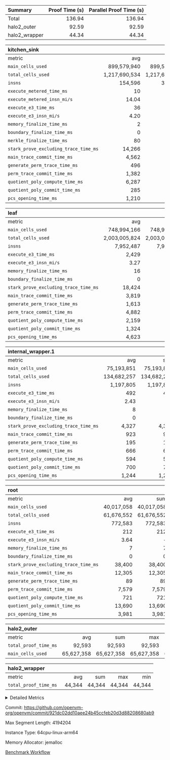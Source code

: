 | Summary | Proof Time (s) | Parallel Proof Time (s) |
|:---|---:|---:|
| Total |  136.94 |  136.94 |
| halo2_outer |  92.59 |  92.59 |
| halo2_wrapper |  44.34 |  44.34 |


| kitchen_sink |||||
|:---|---:|---:|---:|---:|
|metric|avg|sum|max|min|
| `main_cells_used     ` |  899,579,940 |  899,579,940 |  899,579,940 |  899,579,940 |
| `total_cells_used    ` |  1,217,690,534 |  1,217,690,534 |  1,217,690,534 |  1,217,690,534 |
| `insns               ` |  154,596 |  309,192 |  154,596 |  154,596 |
| `execute_metered_time_ms` |  10 | -          | -          | -          |
| `execute_metered_insn_mi/s` |  14.04 | -          |  14.04 |  14.04 |
| `execute_e3_time_ms  ` |  36 |  36 |  36 |  36 |
| `execute_e3_insn_mi/s` |  4.20 | -          |  4.20 |  4.20 |
| `memory_finalize_time_ms` |  2 |  2 |  2 |  2 |
| `boundary_finalize_time_ms` |  0 |  0 |  0 |  0 |
| `merkle_finalize_time_ms` |  80 |  80 |  80 |  80 |
| `stark_prove_excluding_trace_time_ms` |  14,266 |  14,266 |  14,266 |  14,266 |
| `main_trace_commit_time_ms` |  4,562 |  4,562 |  4,562 |  4,562 |
| `generate_perm_trace_time_ms` |  496 |  496 |  496 |  496 |
| `perm_trace_commit_time_ms` |  1,382 |  1,382 |  1,382 |  1,382 |
| `quotient_poly_compute_time_ms` |  6,287 |  6,287 |  6,287 |  6,287 |
| `quotient_poly_commit_time_ms` |  285 |  285 |  285 |  285 |
| `pcs_opening_time_ms ` |  1,210 |  1,210 |  1,210 |  1,210 |

| leaf |||||
|:---|---:|---:|---:|---:|
|metric|avg|sum|max|min|
| `main_cells_used     ` |  748,994,166 |  748,994,166 |  748,994,166 |  748,994,166 |
| `total_cells_used    ` |  2,003,005,824 |  2,003,005,824 |  2,003,005,824 |  2,003,005,824 |
| `insns               ` |  7,952,487 |  7,952,487 |  7,952,487 |  7,952,487 |
| `execute_e3_time_ms  ` |  2,429 |  2,429 |  2,429 |  2,429 |
| `execute_e3_insn_mi/s` |  3.27 | -          |  3.27 |  3.27 |
| `memory_finalize_time_ms` |  16 |  16 |  16 |  16 |
| `boundary_finalize_time_ms` |  0 |  0 |  0 |  0 |
| `stark_prove_excluding_trace_time_ms` |  18,424 |  18,424 |  18,424 |  18,424 |
| `main_trace_commit_time_ms` |  3,819 |  3,819 |  3,819 |  3,819 |
| `generate_perm_trace_time_ms` |  1,613 |  1,613 |  1,613 |  1,613 |
| `perm_trace_commit_time_ms` |  4,882 |  4,882 |  4,882 |  4,882 |
| `quotient_poly_compute_time_ms` |  2,159 |  2,159 |  2,159 |  2,159 |
| `quotient_poly_commit_time_ms` |  1,324 |  1,324 |  1,324 |  1,324 |
| `pcs_opening_time_ms ` |  4,623 |  4,623 |  4,623 |  4,623 |

| internal_wrapper.1 |||||
|:---|---:|---:|---:|---:|
|metric|avg|sum|max|min|
| `main_cells_used     ` |  75,193,851 |  75,193,851 |  75,193,851 |  75,193,851 |
| `total_cells_used    ` |  134,682,257 |  134,682,257 |  134,682,257 |  134,682,257 |
| `insns               ` |  1,197,805 |  1,197,805 |  1,197,805 |  1,197,805 |
| `execute_e3_time_ms  ` |  492 |  492 |  492 |  492 |
| `execute_e3_insn_mi/s` |  2.43 | -          |  2.43 |  2.43 |
| `memory_finalize_time_ms` |  8 |  8 |  8 |  8 |
| `boundary_finalize_time_ms` |  0 |  0 |  0 |  0 |
| `stark_prove_excluding_trace_time_ms` |  4,327 |  4,327 |  4,327 |  4,327 |
| `main_trace_commit_time_ms` |  923 |  923 |  923 |  923 |
| `generate_perm_trace_time_ms` |  195 |  195 |  195 |  195 |
| `perm_trace_commit_time_ms` |  666 |  666 |  666 |  666 |
| `quotient_poly_compute_time_ms` |  594 |  594 |  594 |  594 |
| `quotient_poly_commit_time_ms` |  700 |  700 |  700 |  700 |
| `pcs_opening_time_ms ` |  1,244 |  1,244 |  1,244 |  1,244 |

| root |||||
|:---|---:|---:|---:|---:|
|metric|avg|sum|max|min|
| `main_cells_used     ` |  40,017,058 |  40,017,058 |  40,017,058 |  40,017,058 |
| `total_cells_used    ` |  61,676,552 |  61,676,552 |  61,676,552 |  61,676,552 |
| `insns               ` |  772,583 |  772,583 |  772,583 |  772,583 |
| `execute_e3_time_ms  ` |  212 |  212 |  212 |  212 |
| `execute_e3_insn_mi/s` |  3.64 | -          |  3.64 |  3.64 |
| `memory_finalize_time_ms` |  7 |  7 |  7 |  7 |
| `boundary_finalize_time_ms` |  0 |  0 |  0 |  0 |
| `stark_prove_excluding_trace_time_ms` |  38,400 |  38,400 |  38,400 |  38,400 |
| `main_trace_commit_time_ms` |  12,305 |  12,305 |  12,305 |  12,305 |
| `generate_perm_trace_time_ms` |  89 |  89 |  89 |  89 |
| `perm_trace_commit_time_ms` |  7,579 |  7,579 |  7,579 |  7,579 |
| `quotient_poly_compute_time_ms` |  721 |  721 |  721 |  721 |
| `quotient_poly_commit_time_ms` |  13,690 |  13,690 |  13,690 |  13,690 |
| `pcs_opening_time_ms ` |  3,981 |  3,981 |  3,981 |  3,981 |

| halo2_outer |||||
|:---|---:|---:|---:|---:|
|metric|avg|sum|max|min|
| `total_proof_time_ms ` |  92,593 |  92,593 |  92,593 |  92,593 |
| `main_cells_used     ` |  65,627,358 |  65,627,358 |  65,627,358 |  65,627,358 |

| halo2_wrapper |||||
|:---|---:|---:|---:|---:|
|metric|avg|sum|max|min|
| `total_proof_time_ms ` |  44,344 |  44,344 |  44,344 |  44,344 |



<details>
<summary>Detailed Metrics</summary>

|  | wrapper_layer_time_ms | tracegen_time_ms | total_cells_used | prove_time_ms | prove_for_evm_time_ms | memory_finalize_time_ms | main_cells_used | insns | execute_e3_time_ms | execute_e3_insn_mi/s | boundary_finalize_time_ms | app proof_time_ms | agg_layer_time_ms |
| --- | --- | --- | --- | --- | --- | --- | --- | --- | --- | --- | --- | --- |
|  | 6,222 | 114 | 112,195,100 | 92,607 | 44,344 | 7 | 75,219,318 | 1,198,277 | 212 | 3.64 | 0 | 16,028 | 39,798 | 

| group | tracegen_time_ms | total_proof_time_ms | total_cells_used | total_cells | stark_prove_excluding_trace_time_ms | single_leaf_agg_time_ms | quotient_poly_compute_time_ms | quotient_poly_commit_time_ms | prove_segment_time_ms | perm_trace_commit_time_ms | pcs_opening_time_ms | num_children | memory_to_vec_partition_time_ms | memory_finalize_time_ms | main_trace_commit_time_ms | main_cells_used | insns | generate_perm_trace_time_ms | fri.log_blowup | execute_metered_time_ms | execute_metered_insn_mi/s | execute_e3_time_ms | execute_e3_insn_mi/s | compute_user_public_values_proof_time_ms | boundary_finalize_time_ms |
| --- | --- | --- | --- | --- | --- | --- | --- | --- | --- | --- | --- | --- | --- | --- | --- | --- | --- | --- | --- | --- | --- | --- | --- | --- | --- |
| halo2_outer |  | 92,593 |  |  |  |  |  |  |  |  |  |  |  |  |  | 65,627,358 |  |  |  |  |  |  |  |  |  | 
| halo2_wrapper |  | 44,344 |  |  |  |  |  |  |  |  |  |  |  |  |  |  |  |  |  |  |  |  |  |  |  | 
| internal_wrapper.1 | 190 |  | 134,682,257 | 224,975,330 | 4,327 |  | 594 | 700 |  | 666 | 1,244 |  |  | 8 | 923 | 75,193,851 | 1,197,805 | 195 | 2 |  |  | 492 | 2.43 |  | 0 | 
| kitchen_sink |  |  |  |  |  |  |  |  | 15,950 |  |  |  | 23 |  |  |  | 154,596 |  | 1 | 10 | 14.04 |  |  | 53 |  | 
| leaf |  |  |  |  |  | 23,690 |  |  |  |  |  | 1 |  |  |  |  |  |  | 1 |  |  |  |  |  |  | 

| group | air_name | rows | prep_cols | perm_cols | main_cols | cells |
| --- | --- | --- | --- | --- | --- | --- |
| internal_wrapper.1 | AccessAdapterAir<2> | 524,288 |  | 12 | 11 | 12,058,624 | 
| internal_wrapper.1 | AccessAdapterAir<4> | 262,144 |  | 12 | 13 | 6,553,600 | 
| internal_wrapper.1 | AccessAdapterAir<8> | 4,096 |  | 12 | 17 | 118,784 | 
| internal_wrapper.1 | FriReducedOpeningAir | 524,288 |  | 44 | 27 | 37,224,448 | 
| internal_wrapper.1 | JalRangeCheckAir | 65,536 |  | 16 | 12 | 1,835,008 | 
| internal_wrapper.1 | NativePoseidon2Air<BabyBearParameters>, 1> | 131,072 |  | 160 | 398 | 73,138,176 | 
| internal_wrapper.1 | PhantomAir | 32,768 |  | 8 | 6 | 458,752 | 
| internal_wrapper.1 | ProgramAir | 131,072 |  | 8 | 10 | 2,359,296 | 
| internal_wrapper.1 | VariableRangeCheckerAir | 262,144 | 2 | 8 | 1 | 2,359,296 | 
| internal_wrapper.1 | VmAirWrapper<AluNativeAdapterAir, FieldArithmeticCoreAir> | 1,048,576 |  | 20 | 29 | 51,380,224 | 
| internal_wrapper.1 | VmAirWrapper<BranchNativeAdapterAir, BranchEqualCoreAir<1> | 131,072 |  | 16 | 23 | 5,111,808 | 
| internal_wrapper.1 | VmAirWrapper<NativeAdapterAir<2, 0>, PublicValuesCoreAir> | 64 |  | 16 | 23 | 2,496 | 
| internal_wrapper.1 | VmAirWrapper<NativeLoadStoreAdapterAir<1>, NativeLoadStoreCoreAir<1> | 262,144 |  | 24 | 21 | 11,796,480 | 
| internal_wrapper.1 | VmAirWrapper<NativeLoadStoreAdapterAir<4>, NativeLoadStoreCoreAir<4> | 131,072 |  | 24 | 27 | 6,684,672 | 
| internal_wrapper.1 | VmAirWrapper<NativeVectorizedAdapterAir<4>, FieldExtensionCoreAir> | 131,072 |  | 20 | 38 | 7,602,176 | 
| internal_wrapper.1 | VmConnectorAir | 2 | 1 | 12 | 5 | 34 | 
| internal_wrapper.1 | VolatileBoundaryAir | 262,144 |  | 12 | 12 | 6,291,456 | 

| group | air_name | idx | rows | prep_cols | perm_cols | main_cols | cells |
| --- | --- | --- | --- | --- | --- | --- | --- |
| leaf | AccessAdapterAir<2> | 0 | 4,194,304 |  | 16 | 11 | 113,246,208 | 
| leaf | AccessAdapterAir<4> | 0 | 2,097,152 |  | 16 | 13 | 60,817,408 | 
| leaf | AccessAdapterAir<8> | 0 | 131,072 |  | 16 | 17 | 4,325,376 | 
| leaf | FriReducedOpeningAir | 0 | 8,388,608 |  | 84 | 27 | 931,135,488 | 
| leaf | JalRangeCheckAir | 0 | 131,072 |  | 28 | 12 | 5,242,880 | 
| leaf | NativePoseidon2Air<BabyBearParameters>, 1> | 0 | 1,048,576 |  | 312 | 398 | 744,488,960 | 
| leaf | PhantomAir | 0 | 32,768 |  | 12 | 6 | 589,824 | 
| leaf | ProgramAir | 0 | 2,097,152 |  | 8 | 10 | 37,748,736 | 
| leaf | VariableRangeCheckerAir | 0 | 262,144 | 2 | 8 | 1 | 2,359,296 | 
| leaf | VmAirWrapper<AluNativeAdapterAir, FieldArithmeticCoreAir> | 0 | 4,194,304 |  | 36 | 29 | 272,629,760 | 
| leaf | VmAirWrapper<BranchNativeAdapterAir, BranchEqualCoreAir<1> | 0 | 1,048,576 |  | 28 | 23 | 53,477,376 | 
| leaf | VmAirWrapper<NativeAdapterAir<2, 0>, PublicValuesCoreAir> | 0 | 64 |  | 28 | 27 | 3,520 | 
| leaf | VmAirWrapper<NativeLoadStoreAdapterAir<1>, NativeLoadStoreCoreAir<1> | 0 | 2,097,152 |  | 40 | 21 | 127,926,272 | 
| leaf | VmAirWrapper<NativeLoadStoreAdapterAir<4>, NativeLoadStoreCoreAir<4> | 0 | 524,288 |  | 40 | 27 | 35,127,296 | 
| leaf | VmAirWrapper<NativeVectorizedAdapterAir<4>, FieldExtensionCoreAir> | 0 | 1,048,576 |  | 36 | 38 | 77,594,624 | 
| leaf | VmConnectorAir | 0 | 2 | 1 | 16 | 5 | 42 | 
| leaf | VolatileBoundaryAir | 0 | 1,048,576 |  | 20 | 12 | 33,554,432 | 
| root | AccessAdapterAir<2> | 0 | 262,144 |  | 8 | 11 | 4,980,736 | 
| root | AccessAdapterAir<4> | 0 | 131,072 |  | 8 | 13 | 2,752,512 | 
| root | AccessAdapterAir<8> | 0 | 4,096 |  | 8 | 17 | 102,400 | 
| root | FriReducedOpeningAir | 0 | 131,072 |  | 24 | 27 | 6,684,672 | 
| root | JalRangeCheckAir | 0 | 32,768 |  | 12 | 12 | 786,432 | 
| root | NativePoseidon2Air<BabyBearParameters>, 1> | 0 | 32,768 |  | 84 | 398 | 15,794,176 | 
| root | PhantomAir | 0 | 8,192 |  | 8 | 6 | 114,688 | 
| root | ProgramAir | 0 | 131,072 |  | 8 | 10 | 2,359,296 | 
| root | VariableRangeCheckerAir | 0 | 262,144 | 2 | 8 | 1 | 2,359,296 | 
| root | VmAirWrapper<AluNativeAdapterAir, FieldArithmeticCoreAir> | 0 | 524,288 |  | 12 | 29 | 21,495,808 | 
| root | VmAirWrapper<BranchNativeAdapterAir, BranchEqualCoreAir<1> | 0 | 131,072 |  | 12 | 23 | 4,587,520 | 
| root | VmAirWrapper<NativeAdapterAir<2, 0>, PublicValuesCoreAir> | 0 | 64 |  | 12 | 22 | 2,176 | 
| root | VmAirWrapper<NativeLoadStoreAdapterAir<1>, NativeLoadStoreCoreAir<1> | 0 | 262,144 |  | 16 | 21 | 9,699,328 | 
| root | VmAirWrapper<NativeLoadStoreAdapterAir<4>, NativeLoadStoreCoreAir<4> | 0 | 65,536 |  | 16 | 27 | 2,818,048 | 
| root | VmAirWrapper<NativeVectorizedAdapterAir<4>, FieldExtensionCoreAir> | 0 | 65,536 |  | 12 | 38 | 3,276,800 | 
| root | VmConnectorAir | 0 | 2 | 1 | 8 | 5 | 26 | 
| root | VolatileBoundaryAir | 0 | 131,072 |  | 8 | 12 | 2,621,440 | 

| group | air_name | segment | rows | prep_cols | perm_cols | main_cols | cells |
| --- | --- | --- | --- | --- | --- | --- | --- |
| kitchen_sink | AccessAdapterAir<16> | 0 | 262,144 |  | 16 | 25 | 10,747,904 | 
| kitchen_sink | AccessAdapterAir<32> | 0 | 8,192 |  | 16 | 41 | 466,944 | 
| kitchen_sink | AccessAdapterAir<8> | 0 | 524,288 |  | 16 | 17 | 17,301,504 | 
| kitchen_sink | BitwiseOperationLookupAir<8> | 0 | 65,536 | 3 | 8 | 2 | 655,360 | 
| kitchen_sink | KeccakVmAir | 0 | 262,144 |  | 1,056 | 3,163 | 1,105,985,536 | 
| kitchen_sink | MemoryMerkleAir<8> | 0 | 16,384 |  | 16 | 32 | 786,432 | 
| kitchen_sink | PersistentBoundaryAir<8> | 0 | 8,192 |  | 12 | 20 | 262,144 | 
| kitchen_sink | Poseidon2PeripheryAir<BabyBearParameters>, 1> | 0 | 4,096 |  | 8 | 300 | 1,261,568 | 
| kitchen_sink | ProgramAir | 0 | 16,384 |  | 8 | 10 | 294,912 | 
| kitchen_sink | RangeTupleCheckerAir<2> | 0 | 2,097,152 | 2 | 8 | 1 | 18,874,368 | 
| kitchen_sink | Sha256VmAir | 0 | 524,288 |  | 108 | 470 | 303,038,464 | 
| kitchen_sink | VariableRangeCheckerAir | 0 | 262,144 | 2 | 8 | 1 | 2,359,296 | 
| kitchen_sink | VmAirWrapper<Rv32BaseAluAdapterAir, BaseAluCoreAir<4, 8> | 0 | 32,768 |  | 52 | 36 | 2,883,584 | 
| kitchen_sink | VmAirWrapper<Rv32BaseAluAdapterAir, LessThanCoreAir<4, 8> | 0 | 2,048 |  | 40 | 37 | 157,696 | 
| kitchen_sink | VmAirWrapper<Rv32BaseAluAdapterAir, ShiftCoreAir<4, 8> | 0 | 16,384 |  | 52 | 53 | 1,720,320 | 
| kitchen_sink | VmAirWrapper<Rv32BranchAdapterAir, BranchEqualCoreAir<4> | 0 | 8,192 |  | 28 | 26 | 442,368 | 
| kitchen_sink | VmAirWrapper<Rv32BranchAdapterAir, BranchLessThanCoreAir<4, 8> | 0 | 4,096 |  | 32 | 32 | 262,144 | 
| kitchen_sink | VmAirWrapper<Rv32CondRdWriteAdapterAir, Rv32JalLuiCoreAir> | 0 | 1,024 |  | 28 | 18 | 47,104 | 
| kitchen_sink | VmAirWrapper<Rv32HeapAdapterAir<2, 32, 32>, BaseAluCoreAir<32, 8> | 0 | 2,048 |  | 192 | 168 | 737,280 | 
| kitchen_sink | VmAirWrapper<Rv32HeapAdapterAir<2, 32, 32>, LessThanCoreAir<32, 8> | 0 | 1,024 |  | 68 | 169 | 242,688 | 
| kitchen_sink | VmAirWrapper<Rv32HeapAdapterAir<2, 32, 32>, MultiplicationCoreAir<32, 8> | 0 | 256 |  | 192 | 164 | 91,136 | 
| kitchen_sink | VmAirWrapper<Rv32HeapBranchAdapterAir<2, 32>, BranchEqualCoreAir<32> | 0 | 256 |  | 48 | 124 | 44,032 | 
| kitchen_sink | VmAirWrapper<Rv32IsEqualModAdapterAir<2, 1, 32, 32>, ModularIsEqualCoreAir<32, 4, 8> | 0 | 8 |  | 56 | 166 | 1,776 | 
| kitchen_sink | VmAirWrapper<Rv32IsEqualModAdapterAir<2, 3, 16, 48>, ModularIsEqualCoreAir<48, 4, 8> | 0 | 8 |  | 88 | 242 | 2,640 | 
| kitchen_sink | VmAirWrapper<Rv32JalrAdapterAir, Rv32JalrCoreAir> | 0 | 2,048 |  | 36 | 28 | 131,072 | 
| kitchen_sink | VmAirWrapper<Rv32LoadStoreAdapterAir, LoadStoreCoreAir<4> | 0 | 131,072 |  | 52 | 41 | 12,189,696 | 
| kitchen_sink | VmAirWrapper<Rv32MultAdapterAir, MulHCoreAir<4, 8> | 0 | 16 |  | 72 | 39 | 1,776 | 
| kitchen_sink | VmAirWrapper<Rv32MultAdapterAir, MultiplicationCoreAir<4, 8> | 0 | 32 |  | 52 | 31 | 2,656 | 
| kitchen_sink | VmAirWrapper<Rv32RdWriteAdapterAir, Rv32AuipcCoreAir> | 0 | 1,024 |  | 28 | 20 | 49,152 | 
| kitchen_sink | VmAirWrapper<Rv32VecHeapAdapterAir<1, 2, 2, 32, 32>, FieldExpressionCoreAir> | 0 | 4 |  | 836 | 547 | 5,532 | 
| kitchen_sink | VmAirWrapper<Rv32VecHeapAdapterAir<1, 6, 6, 16, 16>, FieldExpressionCoreAir> | 0 | 4 |  | 1,668 | 1,020 | 10,752 | 
| kitchen_sink | VmAirWrapper<Rv32VecHeapAdapterAir<2, 1, 1, 32, 32>, FieldExpressionCoreAir> | 0 | 64 |  | 384 | 294 | 41,920 | 
| kitchen_sink | VmAirWrapper<Rv32VecHeapAdapterAir<2, 2, 2, 32, 32>, FieldExpressionCoreAir> | 0 | 2 |  | 860 | 625 | 2,202 | 
| kitchen_sink | VmAirWrapper<Rv32VecHeapAdapterAir<2, 3, 3, 16, 16>, FieldExpressionCoreAir> | 0 | 4 |  | 496 | 393 | 2,404 | 
| kitchen_sink | VmAirWrapper<Rv32VecHeapAdapterAir<2, 6, 6, 16, 16>, FieldExpressionCoreAir> | 0 | 2 |  | 1,340 | 949 | 3,426 | 
| kitchen_sink | VmConnectorAir | 0 | 2 | 1 | 16 | 5 | 42 | 

| group | idx | tracegen_time_ms | total_cells_used | total_cells | stark_prove_excluding_trace_time_ms | quotient_poly_compute_time_ms | quotient_poly_commit_time_ms | perm_trace_commit_time_ms | pcs_opening_time_ms | memory_finalize_time_ms | main_trace_commit_time_ms | main_cells_used | insns | generate_perm_trace_time_ms | fri.log_blowup | execute_e3_time_ms | execute_e3_insn_mi/s | boundary_finalize_time_ms |
| --- | --- | --- | --- | --- | --- | --- | --- | --- | --- | --- | --- | --- | --- | --- | --- | --- | --- | --- |
| leaf | 0 | 1,604 | 2,003,005,824 | 2,500,267,498 | 18,424 | 2,159 | 1,324 | 4,882 | 4,623 | 16 | 3,819 | 748,994,166 | 7,952,487 | 1,613 |  | 2,429 | 3.27 | 0 | 
| root | 0 | 113 | 61,676,552 | 80,435,354 | 38,400 | 721 | 13,690 | 7,579 | 3,981 | 7 | 12,305 | 40,017,058 | 772,583 | 89 | 3 | 212 | 3.64 | 0 | 

| group | idx | trace_height_constraint | weighted_sum | threshold |
| --- | --- | --- | --- | --- |
| leaf | 0 | 0 | 39,125,124 | 2,013,265,921 | 
| leaf | 0 | 1 | 291,111,168 | 2,013,265,921 | 
| leaf | 0 | 2 | 19,562,562 | 2,013,265,921 | 
| leaf | 0 | 3 | 288,096,516 | 2,013,265,921 | 
| leaf | 0 | 4 | 2,097,152 | 2,013,265,921 | 
| leaf | 0 | 5 | 642,351,818 | 2,013,265,921 | 
| root | 0 | 0 | 2,572,420 | 2,013,265,921 | 
| root | 0 | 1 | 12,005,632 | 2,013,265,921 | 
| root | 0 | 2 | 1,286,210 | 2,013,265,921 | 
| root | 0 | 3 | 12,067,076 | 2,013,265,921 | 
| root | 0 | 4 | 65,536 | 2,013,265,921 | 
| root | 0 | 5 | 28,390,090 | 2,013,265,921 | 

| group | segment | tracegen_time_ms | total_cells_used | total_cells | stark_prove_excluding_trace_time_ms | quotient_poly_compute_time_ms | quotient_poly_commit_time_ms | perm_trace_commit_time_ms | pcs_opening_time_ms | merkle_finalize_time_ms | memory_to_vec_partition_time_ms | memory_finalize_time_ms | main_trace_commit_time_ms | main_cells_used | insns | generate_perm_trace_time_ms | execute_e3_time_ms | execute_e3_insn_mi/s | boundary_finalize_time_ms |
| --- | --- | --- | --- | --- | --- | --- | --- | --- | --- | --- | --- | --- | --- | --- | --- | --- | --- | --- | --- |
| kitchen_sink | 0 | 224 | 1,217,690,534 | 1,481,195,122 | 14,266 | 6,287 | 285 | 1,382 | 1,210 | 80 | 23 | 2 | 4,562 | 899,579,940 | 154,596 | 496 | 36 | 4.20 | 0 | 

| group | segment | trace_height_constraint | weighted_sum | threshold |
| --- | --- | --- | --- | --- |
| kitchen_sink | 0 | 0 | 1,977,976 | 2,013,265,921 | 
| kitchen_sink | 0 | 1 | 32,428,728 | 2,013,265,921 | 
| kitchen_sink | 0 | 2 | 988,988 | 2,013,265,921 | 
| kitchen_sink | 0 | 3 | 32,011,232 | 2,013,265,921 | 
| kitchen_sink | 0 | 4 | 57,344 | 2,013,265,921 | 
| kitchen_sink | 0 | 5 | 24,576 | 2,013,265,921 | 
| kitchen_sink | 0 | 6 | 49,612,052 | 2,013,265,921 | 
| kitchen_sink | 0 | 7 | 1,048,576 | 2,013,265,921 | 
| kitchen_sink | 0 | 8 | 8,448 | 2,013,265,921 | 
| kitchen_sink | 0 | 9 | 120,668,768 | 2,013,265,921 | 

| group | trace_height_constraint | weighted_sum | threshold |
| --- | --- | --- | --- |
| internal_wrapper.1 | 0 | 5,177,476 | 2,013,265,921 | 
| internal_wrapper.1 | 1 | 30,814,464 | 2,013,265,921 | 
| internal_wrapper.1 | 2 | 2,588,738 | 2,013,265,921 | 
| internal_wrapper.1 | 3 | 30,941,444 | 2,013,265,921 | 
| internal_wrapper.1 | 4 | 262,144 | 2,013,265,921 | 
| internal_wrapper.1 | 5 | 70,177,482 | 2,013,265,921 | 

</details>


Commit: https://github.com/openvm-org/openvm/commit/921dc02dd10aee24b45ccfeb20d3d88208680ab9

Max Segment Length: 4194204

Instance Type: 64cpu-linux-arm64

Memory Allocator: jemalloc

[Benchmark Workflow](https://github.com/openvm-org/openvm/actions/runs/16483500511)
